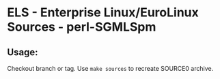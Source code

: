 # ELS - Enterprise Linux/EuroLinux Sources - perl-SGMLSpm
 
## Usage:
  Checkout branch or tag. Use `make sources` to recreate  SOURCE0 archive.

